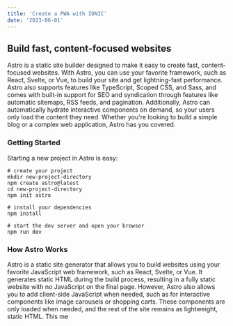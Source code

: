 ```yaml
---
title: 'Create a PWA with IONIC'
date: '2023-06-01'
---
```


## Build fast, content-focused websites

Astro is a static site builder designed to make it easy to create fast, content-focused websites. With Astro, you can use your favorite framework, such as React, Svelte, or Vue, to build your site and get lightning-fast performance. Astro also supports features like TypeScript, Scoped CSS, and Sass, and comes with built-in support for SEO and syndication through features like automatic sitemaps, RSS feeds, and pagination. Additionally, Astro can automatically hydrate interactive components on demand, so your users only load the content they need. Whether you're looking to build a simple blog or a complex web application, Astro has you covered.

### Getting Started

Starting a new project in Astro is easy:

```shell
# create your project
mkdir new-project-directory
npm create astro@latest
cd new-project-directory
npm init astro

# install your dependencies
npm install

# start the dev server and open your browser
npm run dev
```

### How Astro Works

Astro is a static site generator that allows you to build websites using your favorite JavaScript web framework, such as React, Svelte, or Vue. It generates static HTML during the build process, resulting in a fully static website with no JavaScript on the final page. However, Astro also allows you to add client-side JavaScript when needed, such as for interactive components like image carousels or shopping carts. These components are only loaded when needed, and the rest of the site remains as lightweight, static HTML. This me